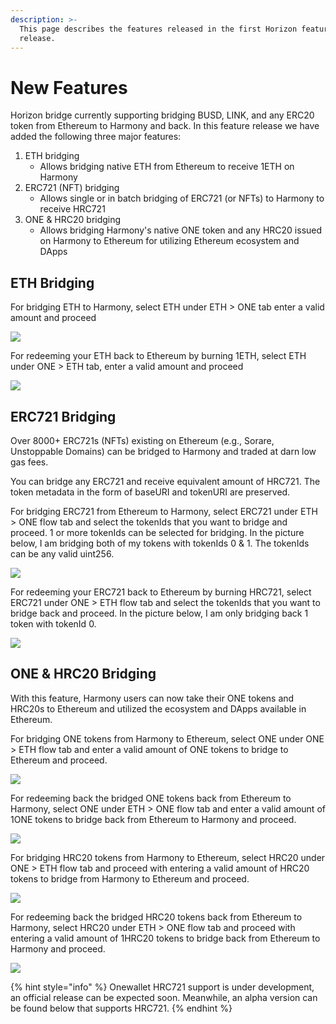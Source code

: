 ```yaml
---
description: >-
  This page describes the features released in the first Horizon feature
  release.
---
```


# New Features

Horizon bridge currently supporting bridging BUSD, LINK, and any ERC20 token from Ethereum to Harmony and back. In this feature release we have added the following three major features:

1. ETH bridging
   * Allows bridging native ETH from Ethereum to receive 1ETH on Harmony
2. ERC721 (NFT) bridging
   * Allows single or in batch bridging of ERC721 (or NFTs) to Harmony to receive HRC721
3. ONE & HRC20 bridging
   * Allows bridging Harmony's native ONE token and any HRC20 issued on Harmony to Ethereum for utilizing Ethereum ecosystem and DApps 

## ETH Bridging

For bridging ETH to Harmony, select ETH under ETH > ONE tab enter a valid amount and proceed

![](<../../.gitbook/assets/Screen Shot 2021-01-12 at 6.18.43 PM.png>)

For redeeming your ETH back to Ethereum by burning 1ETH, select ETH under ONE > ETH tab, enter a valid amount and proceed

![](<../../.gitbook/assets/Screen Shot 2021-01-12 at 6.22.11 PM.png>)

## ERC721 Bridging

Over 8000+ ERC721s (NFTs) existing on Ethereum (e.g., Sorare, Unstoppable Domains) can be bridged to Harmony and traded at darn low gas fees.

You can bridge any ERC721 and receive equivalent amount of HRC721. The token metadata in the form of baseURI and tokenURI are preserved.

For bridging ERC721 from Ethereum to Harmony, select ERC721 under ETH > ONE flow tab and select the tokenIds that you want to bridge and proceed. 1 or more tokenIds can be selected for bridging. In the picture below, I am bridging both of my tokens with tokenIds 0 & 1. The tokenIds can be any valid uint256.

![](<../../.gitbook/assets/Screen Shot 2021-01-12 at 6.28.40 PM.png>)

For redeeming your ERC721 back to Ethereum by burning HRC721, select ERC721 under ONE > ETH flow tab and select the tokenIds that you want to bridge back and proceed. In the picture below, I am only bridging back 1 token with tokenId 0.

![](<../../.gitbook/assets/Screen Shot 2021-01-12 at 6.39.18 PM.png>)

## ONE & HRC20 Bridging

With this feature, Harmony users can now take their ONE tokens and HRC20s to Ethereum and utilized the ecosystem and DApps available in Ethereum. 

For bridging ONE tokens from Harmony to Ethereum, select ONE under ONE > ETH flow tab and enter a valid amount of ONE tokens to bridge to Ethereum and proceed.

![](<../../.gitbook/assets/Screen Shot 2021-01-12 at 6.41.12 PM.png>)

For redeeming back the bridged ONE tokens back from Ethereum to Harmony, select ONE under ETH > ONE flow tab and enter a valid amount of 1ONE tokens to bridge back from Ethereum to Harmony and proceed.

![](<../../.gitbook/assets/Screen Shot 2021-01-12 at 6.43.48 PM.png>)

For bridging HRC20 tokens from Harmony to Ethereum, select HRC20 under ONE > ETH flow tab and proceed with entering a valid amount of HRC20 tokens to bridge from Harmony to Ethereum and proceed.

![](<../../.gitbook/assets/Screen Shot 2021-01-12 at 6.47.19 PM.png>)

For redeeming back the bridged HRC20 tokens back from Ethereum to Harmony, select HRC20 under ETH > ONE flow tab and proceed with entering a valid amount of 1HRC20 tokens to bridge back from Ethereum to Harmony and proceed.

![](../../.gitbook/assets/screen-shot-2021-01-12-at-6.48.31-pm.png)

{% hint style="info" %}
Onewallet HRC721 support is under development, an official release can be expected soon. Meanwhile, an alpha version can be found below that supports HRC721.
{% endhint %}
